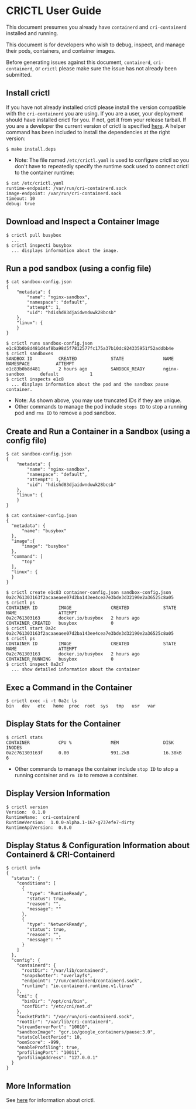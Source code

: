 CRICTL User Guide
=================
This document presumes you already have `containerd` and `cri-containerd`
installed and running.

This document is for developers who wish to debug, inspect, and manage their pods,
containers, and container images.

Before generating issues against this document, `containerd`, `cri-containerd`,
or `crictl` please make sure the issue has not already been submitted.

## Install crictl
If you have not already installed crictl please install the version compatible
with the `cri-containerd` you are using. If you are a user, your deployment
should have installed crictl for you. If not, get it from your release tarball.
If you are a developer the current version of crictl is specified [here](../hack/versions).
A helper command has been included to install the dependencies at the right version:
```console
$ make install.deps
```
* Note: The file named `/etc/crictl.yaml` is used to configure crictl
so you don't have to repeatedly specify the runtime sock used to connect crictl
to the container runtime:
```console
$ cat /etc/crictl.yaml
runtime-endpoint: /var/run/cri-containerd.sock
image-endpoint: /var/run/cri-containerd.sock
timeout: 10
debug: true
```

## Download and Inspect a Container Image
```console
$ crictl pull busybox
  ...
$ crictl inspecti busybox
  ... displays information about the image.
```
## Run a pod sandbox (using a config file)
```console
$ cat sandbox-config.json
{
    "metadata": {
        "name": "nginx-sandbox",
        "namespace": "default",
        "attempt": 1,
        "uid": "hdishd83djaidwnduwk28bcsb"
    },
    "linux": {
    }
}

$ crictl runs sandbox-config.json
e1c83b0b8d481d4af8ba98d5f7812577fc175a37b10dc824335951f52addbb4e
$ crictl sandboxes
SANDBOX ID          CREATED             STATE               NAME               NAMESPACE          ATTEMPT
e1c83b0b8d481       2 hours ago         SANDBOX_READY       nginx-sandbox      default            1
$ crictl inspects e1c8
  ... displays information about the pod and the sandbox pause container.
```
* Note: As shown above, you may use truncated IDs if they are unique.
* Other commands to manage the pod include `stops ID` to stop a running pod and
`rms ID` to remove a pod sandbox.

## Create and Run a Container in a Sandbox (using a config file)
```console
$ cat sandbox-config.json
{
    "metadata": {
        "name": "nginx-sandbox",
        "namespace": "default",
        "attempt": 1,
        "uid": "hdishd83djaidwnduwk28bcsb"
    },
    "linux": {
    }
}

$ cat container-config.json
{
  "metadata": {
      "name": "busybox"
  },
  "image":{
      "image": "busybox"
  },
  "command": [
      "top"
  ],
  "linux": {
  }
}

$ crictl create e1c83 container-config.json sandbox-config.json
0a2c761303163f2acaaeaee07d2ba143ee4cea7e3bde3d32190e2a36525c8a05
$ crictl ps
CONTAINER ID        IMAGE               CREATED             STATE               NAME                ATTEMPT
0a2c761303163       docker.io/busybox   2 hours ago         CONTAINER_CREATED   busybox             0
$ crictl start 0a2c
0a2c761303163f2acaaeaee07d2ba143ee4cea7e3bde3d32190e2a36525c8a05
$ crictl ps
CONTAINER ID        IMAGE               CREATED             STATE               NAME                ATTEMPT
0a2c761303163       docker.io/busybox   2 hours ago         CONTAINER_RUNNING   busybox             0
$ crictl inspect 0a2c7
  ... show detailed information about the container
```
## Exec a Command in the Container
```console
$ crictl exec -i -t 0a2c ls
bin   dev   etc   home  proc  root  sys   tmp   usr   var
```
## Display Stats for the Container
```console
$ crictl stats
CONTAINER           CPU %               MEM                 DISK                INODES
0a2c761303163f      0.00                991.2kB             16.38kB             6
```
* Other commands to manage the container include `stop ID` to stop a running
container and `rm ID` to remove a container.
## Display Version Information
```console
$ crictl version
Version:  0.1.0
RuntimeName:  cri-containerd
RuntimeVersion:  1.0.0-alpha.1-167-g737efe7-dirty
RuntimeApiVersion:  0.0.0
```
## Display Status & Configuration Information about Containerd & CRI-Containerd
```console
$ crictl info
{
  "status": {
    "conditions": [
      {
        "type": "RuntimeReady",
        "status": true,
        "reason": "",
        "message": ""
      },
      {
        "type": "NetworkReady",
        "status": true,
        "reason": "",
        "message": ""
      }
    ]
  },
  "config": {
    "containerd": {
      "rootDir": "/var/lib/containerd",
      "snapshotter": "overlayfs",
      "endpoint": "/run/containerd/containerd.sock",
      "runtime": "io.containerd.runtime.v1.linux"
    },
    "cni": {
      "binDir": "/opt/cni/bin",
      "confDir": "/etc/cni/net.d"
    },
    "socketPath": "/var/run/cri-containerd.sock",
    "rootDir": "/var/lib/cri-containerd",
    "streamServerPort": "10010",
    "sandboxImage": "gcr.io/google_containers/pause:3.0",
    "statsCollectPeriod": 10,
    "oomScore": -999,
    "enableProfiling": true,
    "profilingPort": "10011",
    "profilingAddress": "127.0.0.1"
  }
}
```
## More Information
See [here](https://github.com/kubernetes-incubator/cri-tools/blob/master/docs/crictl.md)
for information about crictl.
